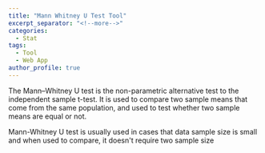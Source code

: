 ```yaml
---
title: "Mann Whitney U Test Tool"
excerpt_separator: "<!--more-->"
categories:
  - Stat
tags:
  - Tool
  - Web App
author_profile: true
---
```


The Mann–Whitney U test is the non-parametric alternative test to the independent sample t-test. It is used to compare two sample means that come from the same population, and used to test whether two sample means are equal or not.

Mann-Whitney U test is usually used in cases that data sample size is small and when used to compare, it doesn't require two sample size 


